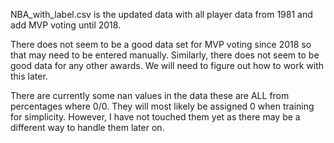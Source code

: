 NBA_with_label.csv is the updated data with all player data from 1981 and add MVP voting until 2018.

There does not seem to be a good data set for MVP voting since 2018 so that may need to be entered manually. 
Similarly, there does not seem to be good data for any other awards. We will need to figure out how to work with this later.

There are currently some nan values in the data these are ALL from percentages where 0/0. They will most likely be assigned 0 when training for simplicity.
However, I have not touched them yet as there may be a different way to handle them later on.
